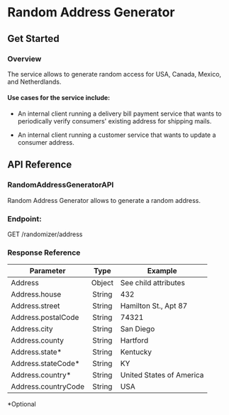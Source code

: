 # Random Address Generator

## Get Started

### Overview
The service allows to generate random access for USA, Canada, Mexico, and Netherdlands.

#### Use cases for the service include:
* An internal client running a delivery bill payment service that wants to periodically verify consumers' existing address for shipping mails.

* An internal client running a customer service that wants to update a consumer address.

## API Reference
### RandomAddressGeneratorAPI
Random Address Generator allows to generate a random address.

### Endpoint:
GET /randomizer/address

### Response Reference
| Parameter            |      Type      |  Example                  |
|----------------------|:--------------:|---------------------------|
| Address              |  Object        | See child attributes      |
| Address.house        |  String        | 432                       |
| Address.street       |  String        | Hamilton St., Apt 87      |
| Address.postalCode   |  String        | 74321                     |
| Address.city         |  String        | San Diego                 |
| Address.county       |  String        | Hartford                  |
| Address.state*       |  String        | Kentucky                  |
| Address.stateCode*   |  String        | KY                        |
| Address.country*     |  String        | United States of America  |
| Address.countryCode  |  String        | USA                       |

*Optional